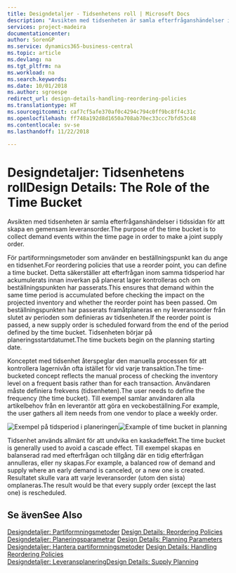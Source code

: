 ```yaml
---
title: Designdetaljer - Tidsenhetens roll | Microsoft Docs
description: "Avsikten med tidsenheten är samla efterfråganshändelser i tidssidan för att skapa en gemensam leveransorder."
services: project-madeira
documentationcenter: 
author: SorenGP
ms.service: dynamics365-business-central
ms.topic: article
ms.devlang: na
ms.tgt_pltfrm: na
ms.workload: na
ms.search.keywords: 
ms.date: 10/01/2018
ms.author: sgroespe
redirect_url: design-details-handling-reordering-policies
ms.translationtype: HT
ms.sourcegitcommit: caf7cf5afe370af0c4294c794c0ff9bc8ff4c31c
ms.openlocfilehash: ff748a192d8d1650a708ab70ec33ccc7bfd53c48
ms.contentlocale: sv-se
ms.lasthandoff: 11/22/2018

---
```

# <a name="design-details-the-role-of-the-time-bucket"></a><span data-ttu-id="1e743-103">Designdetaljer: Tidsenhetens roll</span><span class="sxs-lookup"><span data-stu-id="1e743-103">Design Details: The Role of the Time Bucket</span></span>
<span data-ttu-id="1e743-104">Avsikten med tidsenheten är samla efterfråganshändelser i tidssidan för att skapa en gemensam leveransorder.</span><span class="sxs-lookup"><span data-stu-id="1e743-104">The purpose of the time bucket is to collect demand events within the time page in order to make a joint supply order.</span></span>  

 <span data-ttu-id="1e743-105">För partiformningsmetoder som använder en beställningspunkt kan du ange en tidsenhet.</span><span class="sxs-lookup"><span data-stu-id="1e743-105">For reordering policies that use a reorder point, you can define a time bucket.</span></span> <span data-ttu-id="1e743-106">Detta säkerställer att efterfrågan inom samma tidsperiod har ackumulerats innan inverkan på planerat lager kontrolleras och om beställningspunkten har passerats.</span><span class="sxs-lookup"><span data-stu-id="1e743-106">This ensures that demand within the same time period is accumulated before checking the impact on the projected inventory and whether the reorder point has been passed.</span></span> <span data-ttu-id="1e743-107">Om beställningspunkten har passerats framåtplaneras en ny leveransorder från slutet av perioden som definieras av tidsenheten.</span><span class="sxs-lookup"><span data-stu-id="1e743-107">If the reorder point is passed, a new supply order is scheduled forward from the end of the period defined by the time bucket.</span></span> <span data-ttu-id="1e743-108">Tidsenheten börjar på planeringsstartdatumet.</span><span class="sxs-lookup"><span data-stu-id="1e743-108">The time buckets begin on the planning starting date.</span></span>  

 <span data-ttu-id="1e743-109">Konceptet med tidsenhet återspeglar den manuella processen för att kontrollera lagernivån ofta istället för vid varje transaktion.</span><span class="sxs-lookup"><span data-stu-id="1e743-109">The time-bucketed concept reflects the manual process of checking the inventory level on a frequent basis rather than for each transaction.</span></span> <span data-ttu-id="1e743-110">Användaren måste definiera frekvens (tidsenheten).</span><span class="sxs-lookup"><span data-stu-id="1e743-110">The user needs to define the frequency (the time bucket).</span></span> <span data-ttu-id="1e743-111">Till exempel samlar användaren alla artikelbehov från en leverantör att göra en veckobeställning.</span><span class="sxs-lookup"><span data-stu-id="1e743-111">For example, the user gathers all item needs from one vendor to place a weekly order.</span></span>  

 <span data-ttu-id="1e743-112">![Exempel på tidsperiod i planeringen](media/nav_app_supply_planning_2_reorder_cycle.png "Exempel på tidsperiod i planeringen")</span><span class="sxs-lookup"><span data-stu-id="1e743-112">![Example of time bucket in planning](media/nav_app_supply_planning_2_reorder_cycle.png "Example of time bucket in planning")</span></span>  

 <span data-ttu-id="1e743-113">Tidsenhet används allmänt för att undvika en kaskadeffekt.</span><span class="sxs-lookup"><span data-stu-id="1e743-113">The time bucket is generally used to avoid a cascade effect.</span></span> <span data-ttu-id="1e743-114">Till exempel skapas en balanserad rad med efterfrågan och tillgång där en tidig efterfrågan annulleras, eller ny skapas.</span><span class="sxs-lookup"><span data-stu-id="1e743-114">For example, a balanced row of demand and supply where an early demand is canceled, or a new one is created.</span></span> <span data-ttu-id="1e743-115">Resultatet skulle vara att varje leveransorder (utom den sista) omplaneras.</span><span class="sxs-lookup"><span data-stu-id="1e743-115">The result would be that every supply order (except the last one) is rescheduled.</span></span>  

## <a name="see-also"></a><span data-ttu-id="1e743-116">Se även</span><span class="sxs-lookup"><span data-stu-id="1e743-116">See Also</span></span>  
 <span data-ttu-id="1e743-117">[Designdetaljer: Partiformningsmetoder](design-details-reordering-policies.md) </span><span class="sxs-lookup"><span data-stu-id="1e743-117">[Design Details: Reordering Policies](design-details-reordering-policies.md) </span></span>  
 <span data-ttu-id="1e743-118">[Designdetaljer: Planeringsparametrar](design-details-planning-parameters.md) </span><span class="sxs-lookup"><span data-stu-id="1e743-118">[Design Details: Planning Parameters](design-details-planning-parameters.md) </span></span>  
 <span data-ttu-id="1e743-119">[Designdetaljer: Hantera partiformningsmetoder](design-details-handling-reordering-policies.md) </span><span class="sxs-lookup"><span data-stu-id="1e743-119">[Design Details: Handling Reordering Policies](design-details-handling-reordering-policies.md) </span></span>  
 [<span data-ttu-id="1e743-120">Designdetaljer: Leveransplanering</span><span class="sxs-lookup"><span data-stu-id="1e743-120">Design Details: Supply Planning</span></span>](design-details-supply-planning.md)

